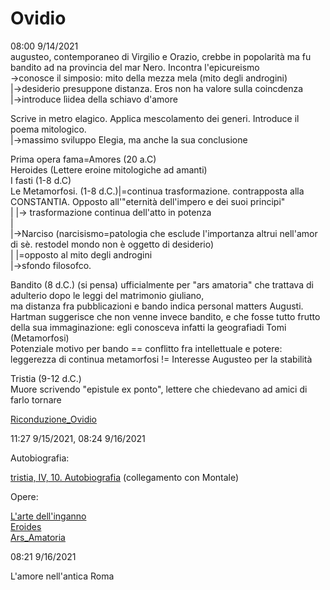 # Ovidio
08:00 9/14/2021  
augusteo, contemporaneo di Virgilio e Orazio, crebbe in popolarità ma fu bandito ad na provincia del mar Nero. Incontra l'epicureismo  
	->conosce il simposio: mito della mezza mela (mito degli androgini)  
									|->desiderio presuppone distanza. Eros non ha valore sulla coincdenza  
									|->introduce lìidea della schiavo d'amore  
  
Scrive in metro elagico. Applica mescolamento dei generi. Introduce il poema mitologico.   
		|->massimo sviluppo Elegia, ma anche la sua conclusione  
  
Prima opera fama=Amores (20 a.C)  
Heroides (Lettere eroine mitologiche ad amanti)  
I fasti (1-8 d.C)  
Le Metamorfosi. (1-8 d.C.)|=continua trasformazione. contrapposta alla CONSTANTIA. Opposto all'"eternità dell'impero e dei suoi principi"  
 |			  |-> trasformazione continua dell'atto in potenza  
 |  
 |->Narciso (narcisismo=patologia che esclude l'importanza altrui nell'amor di sè. restodel mondo non è oggetto di desiderio)  
 |   |=opposto al mito degli androgini  
 |->sfondo filosofco.  
  
Bandito (8 d.C.) (si pensa) ufficialmente per "ars amatoria" che trattava di adulterio dopo le leggi del matrimonio giuliano,   
ma distanza fra pubblicazioni e bando indica personal matters Augusti.  
Hartman suggerisce che non venne invece bandito, e che fosse tutto frutto della sua immaginazione: egli conosceva infatti la geografiadi Tomi (Metamorfosi)  
Potenziale motivo per bando == conflitto fra intellettuale e potere: leggerezza di continua metamorfosi != Interesse Augusteo per la stabilità  
  
Tristia (9-12 d.C.)  
Muore scrivendo "epistule ex ponto", lettere che chiedevano ad amici di farlo tornare  
  
  
[Riconduzione_Ovidio](17_Settembre_Come_importanti_-Guerra-)  
  
11:27 9/15/2021, 08:24 9/16/2021  
  
Autobiografia:  
  
[tristia, IV, 10. Autobiografia](tristia_autobiografia_4_10_Ovidio) (collegamento con Montale)  
  
  
Opere:  
  
[L'arte dell'inganno](arte_inganno_Ovidio)  
[Eroides](Eroides)  
[Ars_Amatoria](Ars_Amatoria)  
  
08:21 9/16/2021  
  
L'amore nell'antica Roma  
  
  

